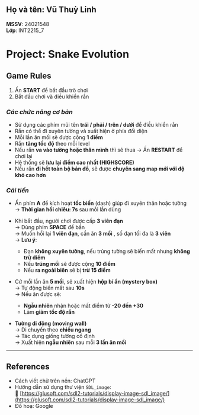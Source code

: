 ## Họ và tên: Vũ Thuỳ Linh  
**MSSV**: 24021548  
**Lớp**: INT2215_7  

# Project: Snake Evolution

## Game Rules

1. Ấn **START** để bắt đầu trò chơi  
2. Bắt đầu chơi và điều khiển rắn

### *Các chức năng cơ bản*  
+ Sử dụng các phím mũi tên **trái / phải / trên / dưới** để điều khiển rắn  
+ Rắn có thể đi xuyên tường và xuất hiện ở phía đối diện  
+ Mỗi lần ăn mồi sẽ được cộng **1 điểm**  
+ Rắn **tăng tốc độ** theo mỗi level  
+ Nếu rắn **va vào tường hoặc thân mình** thì sẽ thua → Ấn **RESTART** để chơi lại  
+ Hệ thống sẽ **lưu lại điểm cao nhất (HIGHSCORE)**  
+ Nếu rắn **đi hết toàn bộ bản đồ**, sẽ được **chuyển sang map mới với độ khó cao hơn**

### *Cải tiến*  
+ Ấn phím **A** để kích hoạt **tốc biến** (dash) giúp đi xuyên thân hoặc tường  
  → **Thời gian hồi chiêu: 7s** sau mỗi lần dùng  

+ Khi bắt đầu, người chơi được cấp **3 viên đạn**  
  → Dùng phím **SPACE** để bắn  
  → Muốn hồi lại **1 viên đạn**, cần ăn **3 mồi** , số đạn tối đa là **3 viên**  
  → **Lưu ý**:  
    - Đạn **không xuyên tường**, nếu trúng tường sẽ biến mất nhưng **không trừ điểm**  
    - Nếu **trúng mồi** sẽ được cộng **10 điểm**  
    - Nếu **ra ngoài biên** sẽ bị **trừ 15 điểm**

+ Cứ mỗi lần ăn **5 mồi**, sẽ xuất hiện **hộp bí ẩn (mystery box)**  
  → Tự động biến mất sau **10s**  
  → Nếu ăn được sẽ:  
    - **Ngẫu nhiên** nhận hoặc mất điểm từ **-20 đến +30**  
    - Làm **giảm tốc độ rắn**

+ **Tường di động (moving wall)**  
  → Di chuyển theo **chiều ngang**  
  → Tác dụng giống tường cố định  
  → Xuất hiện **ngẫu nhiên** sau mỗi **3 lần ăn mồi**

---

## References

+ Cách viết chữ trên nền: ChatGPT  
+ Hướng dẫn sử dụng thư viện `SDL_image`:  
  🔗 [https://glusoft.com/sdl2-tutorials/display-image-sdl_image/](https://glusoft.com/sdl2-tutorials/display-image-sdl_image/)  
+ Đồ hoạ: Google
